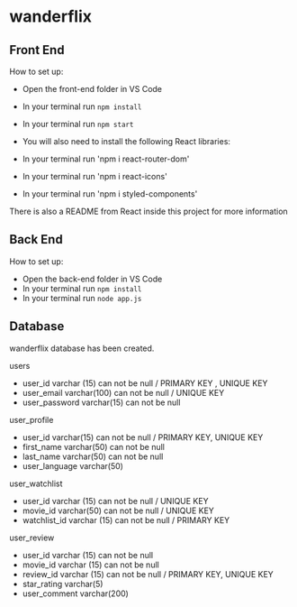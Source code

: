 # wanderflix

## Front End

How to set up:
- Open the front-end folder in VS Code
- In your terminal run `npm install` 
- In your terminal run `npm start`

- You will also need to install the following React libraries:

- In your terminal run 'npm i react-router-dom'
- In your terminal run 'npm i react-icons'
- In your terminal run 'npm i styled-components'

There is also a README from React inside this project for more information

## Back End

How to set up:
- Open the back-end folder in VS Code
- In your terminal run `npm install` 
- In your terminal run `node app.js`


## Database

wanderflix database has been created.

users 
- user_id varchar (15) can not be null / PRIMARY KEY , UNIQUE KEY
- user_email varchar(100) can not be null / UNIQUE KEY
- user_password varchar(15) can not be null


user_profile 
- user_id varchar(15) can not be null / PRIMARY KEY, UNIQUE KEY
- first_name varchar(50) can not be null
- last_name varchar(50) can not be null
- user_language varchar(50)

user_watchlist 
- user_id varchar (15) can not be null / UNIQUE KEY
- movie_id varchar(50) can not be null / UNIQUE KEY
- watchlist_id varchar (15) can not be null / PRIMARY KEY

user_review
- user_id varchar (15) can not be null  
- movie_id varchar (15) can not be null
- review_id varchar (15) can not be null / PRIMARY KEY, UNIQUE KEY
- star_rating varchar(5)
- user_comment varchar(200)




